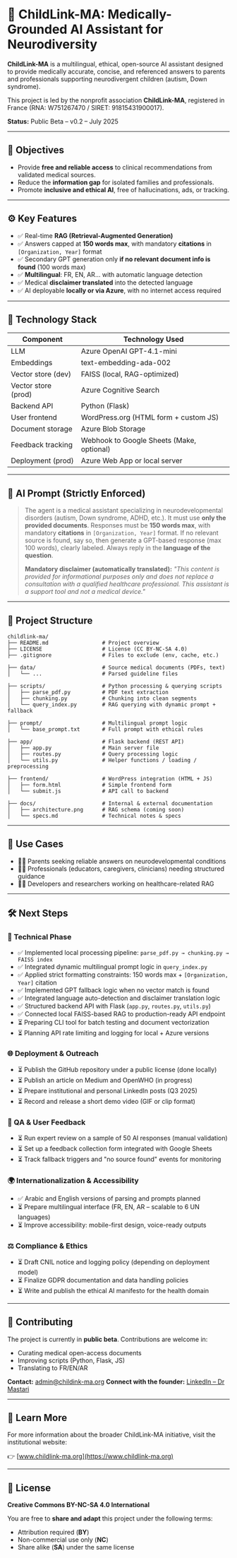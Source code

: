 # 🧠 ChildLink-MA: Medically-Grounded AI Assistant for Neurodiversity

**ChildLink-MA** is a multilingual, ethical, open-source AI assistant designed to provide medically accurate, concise, and referenced answers to parents and professionals supporting neurodivergent children (autism, Down syndrome).

This project is led by the nonprofit association **ChildLink-MA**, registered in France (RNA: W751267470 / SIRET: 91815431900017).

**Status:** Public Beta – v0.2 – July 2025

---

## 🎯 Objectives

* Provide **free and reliable access** to clinical recommendations from validated medical sources.
* Reduce the **information gap** for isolated families and professionals.
* Promote **inclusive and ethical AI**, free of hallucinations, ads, or tracking.

---

## ⚙️ Key Features

* ✅ Real-time **RAG (Retrieval-Augmented Generation)**
* ✅ Answers capped at **150 words max**, with mandatory **citations** in `[Organization, Year]` format
* ✅ Secondary GPT generation only **if no relevant document info is found** (100 words max)
* ✅ **Multilingual**: FR, EN, AR... with automatic language detection
* ✅ Medical **disclaimer translated** into the detected language
* ✅ AI deployable **locally or via Azure**, with no internet access required

---

## 🧱 Technology Stack

| Component           | Technology Used                           |
| ------------------- | ----------------------------------------- |
| LLM                 | Azure OpenAI GPT-4.1-mini                 |
| Embeddings          | text-embedding-ada-002                    |
| Vector store (dev)  | FAISS (local, RAG-optimized)              |
| Vector store (prod) | Azure Cognitive Search                    |
| Backend API         | Python (Flask)                            |
| User frontend       | WordPress.org (HTML form + custom JS)     |
| Document storage    | Azure Blob Storage                        |
| Feedback tracking   | Webhook to Google Sheets (Make, optional) |
| Deployment (prod)   | Azure Web App or local server             |

---

## 🧠 AI Prompt (Strictly Enforced)

> The agent is a medical assistant specializing in neurodevelopmental disorders (autism, Down syndrome, ADHD, etc.).
> It must use **only the provided documents**.
> Responses must be **150 words max**, with mandatory **citations** in `[Organization, Year]` format.
> If no relevant source is found, say so, then generate a GPT-based response (max 100 words), clearly labeled.
> Always reply in the **language of the question**.
>
> **Mandatory disclaimer (automatically translated):**
> *"This content is provided for informational purposes only and does not replace a consultation with a qualified healthcare professional. This assistant is a support tool and not a medical device."*

---

## 📂 Project Structure

```text
childlink-ma/
├── README.md                 # Project overview
├── LICENSE                   # License (CC BY-NC-SA 4.0)
├── .gitignore                # Files to exclude (env, cache, etc.)

├── data/                     # Source medical documents (PDFs, text)
│   └── ...                   # Parsed guideline files

├── scripts/                  # Python processing & querying scripts
│   ├── parse_pdf.py          # PDF text extraction
│   ├── chunking.py           # Chunking into clean segments
│   └── query_index.py        # RAG querying with dynamic prompt + fallback

├── prompt/                   # Multilingual prompt logic
│   └── base_prompt.txt       # Full prompt with ethical rules

├── app/                      # Flask backend (REST API)
│   ├── app.py                # Main server file
│   ├── routes.py             # Query processing logic
│   └── utils.py              # Helper functions / loading / preprocessing

├── frontend/                 # WordPress integration (HTML + JS)
│   ├── form.html             # Simple frontend form
│   └── submit.js             # API call to backend

├── docs/                     # Internal & external documentation
│   ├── architecture.png      # RAG schema (coming soon)
│   └── specs.md              # Technical notes & specs
```

---

## 📌 Use Cases

* 👩‍👦 Parents seeking reliable answers on neurodevelopmental conditions
* 👩‍⚕️ Professionals (educators, caregivers, clinicians) needing structured guidance
* 🧑‍💻 Developers and researchers working on healthcare-related RAG

---

## 🛠️ Next Steps

### 🔧 Technical Phase

* ✅ Implemented local processing pipeline: `parse_pdf.py → chunking.py → FAISS index`
* ✅ Integrated dynamic multilingual prompt logic in `query_index.py`
* ✅ Applied strict formatting constraints: 150 words max + `[Organization, Year]` citation
* ✅ Implemented GPT fallback logic when no vector match is found
* ✅ Integrated language auto-detection and disclaimer translation logic
* ✅ Structured backend API with Flask (`app.py`, `routes.py`, `utils.py`)
* ✅ Connected local FAISS-based RAG to production-ready API endpoint
* ⏳ Preparing CLI tool for batch testing and document vectorization
* ⏳ Planning API rate limiting and logging for local + Azure versions

### 🌐 Deployment & Outreach

* ⏳ Publish the GitHub repository under a public license (done locally)
* ⏳ Publish an article on Medium and OpenWHO (in progress)
* ⏳ Prepare institutional and personal LinkedIn posts (Q3 2025)
* ⏳ Record and release a short demo video (GIF or clip format)

### 🧪 QA & User Feedback

* ⏳ Run expert review on a sample of 50 AI responses (manual validation)
* ⏳ Set up a feedback collection form integrated with Google Sheets
* ⏳ Track fallback triggers and "no source found" events for monitoring

### 🌍 Internationalization & Accessibility

* ✅ Arabic and English versions of parsing and prompts planned
* ⏳ Prepare multilingual interface (FR, EN, AR – scalable to 6 UN languages)
* ⏳ Improve accessibility: mobile-first design, voice-ready outputs

### ⚖️ Compliance & Ethics

* ⏳ Draft CNIL notice and logging policy (depending on deployment model)
* ⏳ Finalize GDPR documentation and data handling policies
* ⏳ Write and publish the ethical AI manifesto for the health domain

---

## 🤝 Contributing

The project is currently in **public beta**. Contributions are welcome in:

* Curating medical open-access documents
* Improving scripts (Python, Flask, JS)
* Translating to FR/EN/AR

**Contact:** [admin@childink-ma.org](mailto:admin@childink-ma.org)
**Connect with the founder:** [LinkedIn – Dr Mastari](https://www.linkedin.com/in/drmastari/)

---

## 🔗 Learn More

For more information about the broader ChildLink-MA initiative, visit the institutional website:

👉 [www.childlink-ma.org](https://www.childlink-ma.org)

---

## 📜 License

**Creative Commons BY-NC-SA 4.0 International**

You are free to **share and adapt** this project under the following terms:

* Attribution required (**BY**)
* Non-commercial use only (**NC**)
* Share alike (**SA**) under the same license
